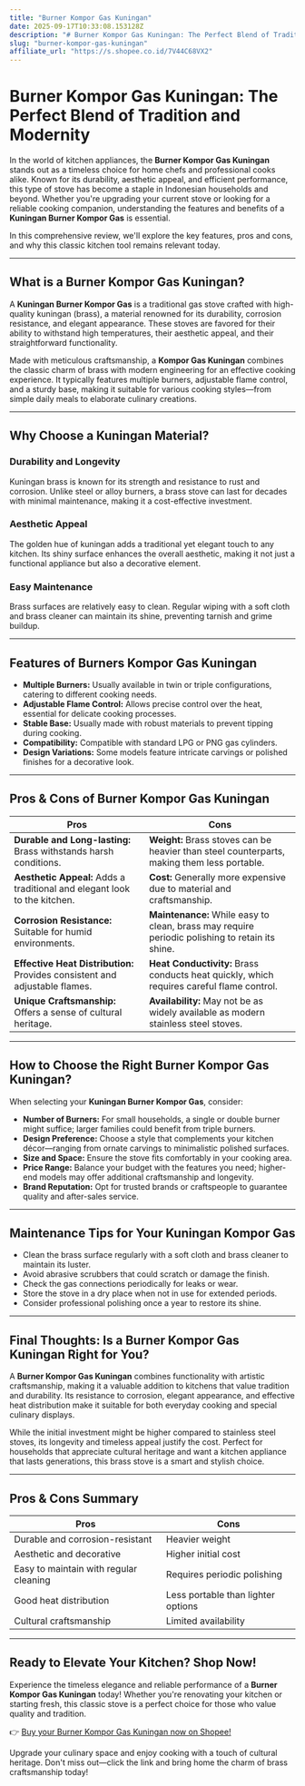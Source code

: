 ```yaml
---
title: "Burner Kompor Gas Kuningan"
date: 2025-09-17T10:33:08.153128Z
description: "# Burner Kompor Gas Kuningan: The Perfect Blend of Tradition and Modernity..."
slug: "burner-kompor-gas-kuningan"
affiliate_url: "https://s.shopee.co.id/7V44C68VX2"
---
```

# Burner Kompor Gas Kuningan: The Perfect Blend of Tradition and Modernity

In the world of kitchen appliances, the **Burner Kompor Gas Kuningan** stands out as a timeless choice for home chefs and professional cooks alike. Known for its durability, aesthetic appeal, and efficient performance, this type of stove has become a staple in Indonesian households and beyond. Whether you're upgrading your current stove or looking for a reliable cooking companion, understanding the features and benefits of a **Kuningan Burner Kompor Gas** is essential. 

In this comprehensive review, we'll explore the key features, pros and cons, and why this classic kitchen tool remains relevant today.

---

## What is a Burner Kompor Gas Kuningan?

A **Kuningan Burner Kompor Gas** is a traditional gas stove crafted with high-quality kuningan (brass), a material renowned for its durability, corrosion resistance, and elegant appearance. These stoves are favored for their ability to withstand high temperatures, their aesthetic appeal, and their straightforward functionality. 

Made with meticulous craftsmanship, a **Kompor Gas Kuningan** combines the classic charm of brass with modern engineering for an effective cooking experience. It typically features multiple burners, adjustable flame control, and a sturdy base, making it suitable for various cooking styles—from simple daily meals to elaborate culinary creations.

---

## Why Choose a Kuningan Material?

### Durability and Longevity

Kuningan brass is known for its strength and resistance to rust and corrosion. Unlike steel or alloy burners, a brass stove can last for decades with minimal maintenance, making it a cost-effective investment.

### Aesthetic Appeal

The golden hue of kuningan adds a traditional yet elegant touch to any kitchen. Its shiny surface enhances the overall aesthetic, making it not just a functional appliance but also a decorative element.

### Easy Maintenance

Brass surfaces are relatively easy to clean. Regular wiping with a soft cloth and brass cleaner can maintain its shine, preventing tarnish and grime buildup.

---

## Features of Burners Kompor Gas Kuningan

- **Multiple Burners:** Usually available in twin or triple configurations, catering to different cooking needs.
- **Adjustable Flame Control:** Allows precise control over the heat, essential for delicate cooking processes.
- **Stable Base:** Usually made with robust materials to prevent tipping during cooking.
- **Compatibility:** Compatible with standard LPG or PNG gas cylinders.
- **Design Variations:** Some models feature intricate carvings or polished finishes for a decorative look.

---

## Pros & Cons of Burner Kompor Gas Kuningan

| Pros                                                    | Cons                                                    |
|---------------------------------------------------------|---------------------------------------------------------|
| **Durable and Long-lasting:** Brass withstands harsh conditions. | **Weight:** Brass stoves can be heavier than steel counterparts, making them less portable. |
| **Aesthetic Appeal:** Adds a traditional and elegant look to the kitchen. | **Cost:** Generally more expensive due to material and craftsmanship. |
| **Corrosion Resistance:** Suitable for humid environments. | **Maintenance:** While easy to clean, brass may require periodic polishing to retain its shine. |
| **Effective Heat Distribution:** Provides consistent and adjustable flames. | **Heat Conductivity:** Brass conducts heat quickly, which requires careful flame control. |
| **Unique Craftsmanship:** Offers a sense of cultural heritage. | **Availability:** May not be as widely available as modern stainless steel stoves. |

---

## How to Choose the Right Burner Kompor Gas Kuningan?

When selecting your **Kuningan Burner Kompor Gas**, consider:

- **Number of Burners:** For small households, a single or double burner might suffice; larger families could benefit from triple burners.
- **Design Preference:** Choose a style that complements your kitchen décor—ranging from ornate carvings to minimalistic polished surfaces.
- **Size and Space:** Ensure the stove fits comfortably in your cooking area.
- **Price Range:** Balance your budget with the features you need; higher-end models may offer additional craftsmanship and longevity.
- **Brand Reputation:** Opt for trusted brands or craftspeople to guarantee quality and after-sales service.

---

## Maintenance Tips for Your Kuningan Kompor Gas

- Clean the brass surface regularly with a soft cloth and brass cleaner to maintain its luster.
- Avoid abrasive scrubbers that could scratch or damage the finish.
- Check the gas connections periodically for leaks or wear.
- Store the stove in a dry place when not in use for extended periods.
- Consider professional polishing once a year to restore its shine.

---

## Final Thoughts: Is a Burner Kompor Gas Kuningan Right for You?

A **Burner Kompor Gas Kuningan** combines functionality with artistic craftsmanship, making it a valuable addition to kitchens that value tradition and durability. Its resistance to corrosion, elegant appearance, and effective heat distribution make it suitable for both everyday cooking and special culinary displays.

While the initial investment might be higher compared to stainless steel stoves, its longevity and timeless appeal justify the cost. Perfect for households that appreciate cultural heritage and want a kitchen appliance that lasts generations, this brass stove is a smart and stylish choice.

---

## Pros & Cons Summary

| **Pros** | **Cons** |
| --- | --- |
| Durable and corrosion-resistant | Heavier weight |
| Aesthetic and decorative | Higher initial cost |
| Easy to maintain with regular cleaning | Requires periodic polishing |
| Good heat distribution | Less portable than lighter options |
| Cultural craftsmanship | Limited availability |

---

## Ready to Elevate Your Kitchen? Shop Now!

Experience the timeless elegance and reliable performance of a **Burner Kompor Gas Kuningan** today! Whether you're renovating your kitchen or starting fresh, this classic stove is a perfect choice for those who value quality and tradition. 

👉 [Buy your Burner Kompor Gas Kuningan now on Shopee!](https://s.shopee.co.id/7V44C68VX2)

Upgrade your culinary space and enjoy cooking with a touch of cultural heritage. Don't miss out—click the link and bring home the charm of brass craftsmanship today!